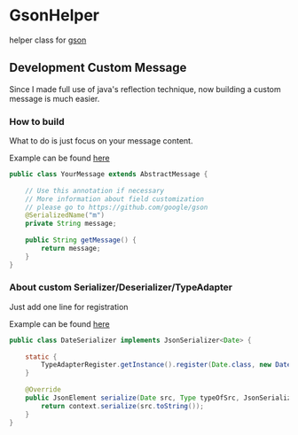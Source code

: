# GsonHelper
helper class for [gson](https://github.com/google/gson)

## Development Custom Message
Since I made full use of java's reflection technique, now building a custom message is much easier.

### How to build
What to do is just focus on your message content.

Example can be found [here](https://github.com/Tomahawkd/GsonHelper/blob/master/src/main/java/io/tomahawkd/gson/ExampleMessage.java)

```java
public class YourMessage extends AbstractMessage {
	
	// Use this annotation if necessary
	// More information about field customization 
	// please go to https://github.com/google/gson
	@SerializedName("m")
	private String message;
	
    public String getMessage() {
    	return message;
    }
}
```

### About custom Serializer/Deserializer/TypeAdapter

Just add one line for registration

Example can be found [here](https://github.com/Tomahawkd/GsonHelper/blob/master/src/main/java/io/tomahawkd/gson/ExampleDateConverter.java)

```java
public class DateSerializer implements JsonSerializer<Date> {
	
	static {
		TypeAdapterRegister.getInstance().register(Date.class, new DateSerializer());
	}
	
	@Override
    public JsonElement serialize(Date src, Type typeOfSrc, JsonSerializationContext context) {
		return context.serialize(src.toString());
	}
}
```